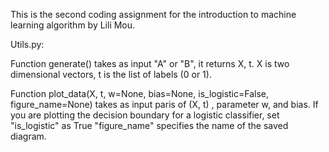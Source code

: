 This is the second coding assignment for the introduction to machine learning algorithm by Lili Mou.


Utils.py:

Function generate() takes as input "A" or "B", it returns X, t.
X is two dimensional vectors, t is the list of labels (0 or 1).    

Function plot_data(X, t, w=None, bias=None, is_logistic=False, figure_name=None)
takes as input paris of (X, t) , parameter w, and bias. 
If you are plotting the decision boundary for a logistic classifier, set "is_logistic" as True
"figure_name" specifies the name of the saved diagram.


